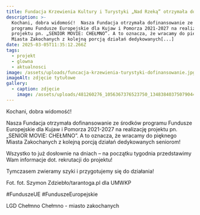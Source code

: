 ```yaml
---
title: Fundacja Krzewienia Kultury i Turystyki „Nad Rzeką” otrzymała dofinansowanie
description: >-
  Kochani, dobra widomość!  Nasza Fundacja otrzymała dofinansowanie ze środków
  programu Fundusze Europejskie dla Kujaw i Pomorza 2021-2027 na realizację
  projektu pn. „SENIOR MOVIE: CHEŁMNO”. A to oznacza, że wracamy do pięknego
  Miasta Zakochanych z kolejną porcją działań dedykowanych[...]
date: 2025-03-05T11:35:12.266Z
tags:
  - projekt
  - glowna
  - aktualnosci
image: /assets/uploads/funcacja-krzewienia-turystyki-dofinansowanie.jpg
imageAlt: zdjęcie tytułowe
gallery:
  - caption: zdjęcie
    image: /assets/uploads/481260276_1056367376523750_1348384037507904403_n.jpg
---
```

Kochani, dobra widomość!

Nasza Fundacja otrzymała dofinansowanie ze środków programu Fundusze Europejskie dla Kujaw i Pomorza 2021-2027 na realizację projektu pn. „SENIOR MOVIE: CHEŁMNO”. A to oznacza, że wracamy do pięknego Miasta Zakochanych z kolejną porcją działań dedykowanych seniorom! 

Wszystko to już dosłownie na dniach – na początku tygodnia przedstawimy Wam informacje dot. rekrutacji do projektu!

Tymczasem zwieramy szyki i przygotujemy się do działania!

Fot. fot. Szymon Zdziebło/tarantoga.pl dla UMWKP

\#FunduszeUE #FunduszeEuropejskie 

LGD Chełmno Chełmno - miasto zakochanych
